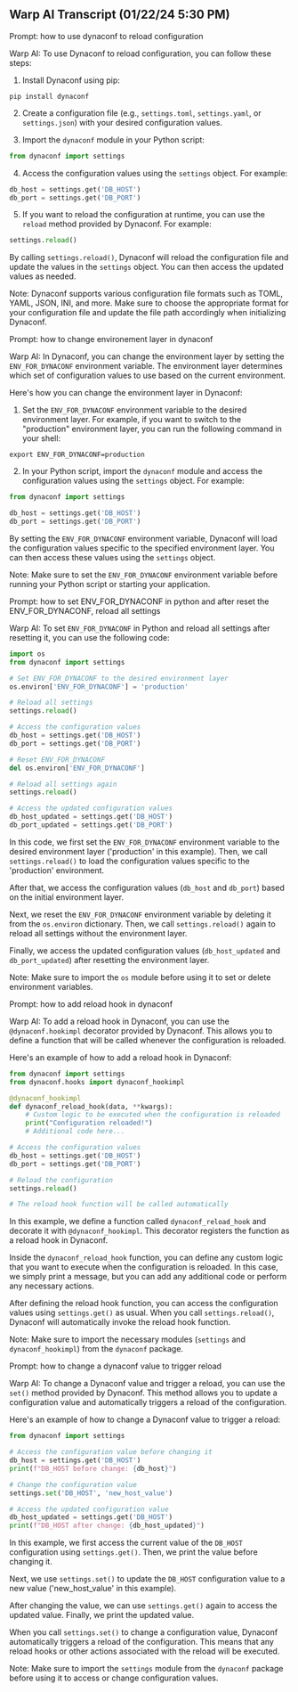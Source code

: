 ## Warp AI Transcript (01/22/24  5:30 PM)

Prompt: how to use dynaconf to reload configuration

Warp AI: To use Dynaconf to reload configuration, you can follow these steps:

1. Install Dynaconf using pip:
```shell
pip install dynaconf
```

2. Create a configuration file (e.g., `settings.toml`, `settings.yaml`, or `settings.json`) with your desired configuration values.

3. Import the `dynaconf` module in your Python script:
```python
from dynaconf import settings
```

4. Access the configuration values using the `settings` object. For example:
```python
db_host = settings.get('DB_HOST')
db_port = settings.get('DB_PORT')
```

5. If you want to reload the configuration at runtime, you can use the `reload` method provided by Dynaconf. For example:
```python
settings.reload()
```

By calling `settings.reload()`, Dynaconf will reload the configuration file and update the values in the `settings` object. You can then access the updated values as needed.

Note: Dynaconf supports various configuration file formats such as TOML, YAML, JSON, INI, and more. Make sure to choose the appropriate format for your configuration file and update the file path accordingly when initializing Dynaconf.

Prompt: how to change environement layer in dynaconf

Warp AI: In Dynaconf, you can change the environment layer by setting the `ENV_FOR_DYNACONF` environment variable. The environment layer determines which set of configuration values to use based on the current environment.

Here's how you can change the environment layer in Dynaconf:

1. Set the `ENV_FOR_DYNACONF` environment variable to the desired environment layer. For example, if you want to switch to the "production" environment layer, you can run the following command in your shell:
```shell
export ENV_FOR_DYNACONF=production
```

2. In your Python script, import the `dynaconf` module and access the configuration values using the `settings` object. For example:
```python
from dynaconf import settings

db_host = settings.get('DB_HOST')
db_port = settings.get('DB_PORT')
```

By setting the `ENV_FOR_DYNACONF` environment variable, Dynaconf will load the configuration values specific to the specified environment layer. You can then access these values using the `settings` object.

Note: Make sure to set the `ENV_FOR_DYNACONF` environment variable before running your Python script or starting your application.

Prompt: how to set ENV_FOR_DYNACONF in python and after reset the ENV_FOR_DYNACONF, reload all settings

Warp AI: To set `ENV_FOR_DYNACONF` in Python and reload all settings after resetting it, you can use the following code:

```python
import os
from dynaconf import settings

# Set ENV_FOR_DYNACONF to the desired environment layer
os.environ['ENV_FOR_DYNACONF'] = 'production'

# Reload all settings
settings.reload()

# Access the configuration values
db_host = settings.get('DB_HOST')
db_port = settings.get('DB_PORT')

# Reset ENV_FOR_DYNACONF
del os.environ['ENV_FOR_DYNACONF']

# Reload all settings again
settings.reload()

# Access the updated configuration values
db_host_updated = settings.get('DB_HOST')
db_port_updated = settings.get('DB_PORT')
```

In this code, we first set the `ENV_FOR_DYNACONF` environment variable to the desired environment layer ('production' in this example). Then, we call `settings.reload()` to load the configuration values specific to the 'production' environment.

After that, we access the configuration values (`db_host` and `db_port`) based on the initial environment layer.

Next, we reset the `ENV_FOR_DYNACONF` environment variable by deleting it from the `os.environ` dictionary. Then, we call `settings.reload()` again to reload all settings without the environment layer.

Finally, we access the updated configuration values (`db_host_updated` and `db_port_updated`) after resetting the environment layer.

Note: Make sure to import the `os` module before using it to set or delete environment variables.

Prompt: how to add reload hook in dynaconf

Warp AI: To add a reload hook in Dynaconf, you can use the `@dynaconf.hookimpl` decorator provided by Dynaconf. This allows you to define a function that will be called whenever the configuration is reloaded.

Here's an example of how to add a reload hook in Dynaconf:

```python
from dynaconf import settings
from dynaconf.hooks import dynaconf_hookimpl

@dynaconf_hookimpl
def dynaconf_reload_hook(data, **kwargs):
    # Custom logic to be executed when the configuration is reloaded
    print("Configuration reloaded!")
    # Additional code here...

# Access the configuration values
db_host = settings.get('DB_HOST')
db_port = settings.get('DB_PORT')

# Reload the configuration
settings.reload()

# The reload hook function will be called automatically
```

In this example, we define a function called `dynaconf_reload_hook` and decorate it with `@dynaconf_hookimpl`. This decorator registers the function as a reload hook in Dynaconf.

Inside the `dynaconf_reload_hook` function, you can define any custom logic that you want to execute when the configuration is reloaded. In this case, we simply print a message, but you can add any additional code or perform any necessary actions.

After defining the reload hook function, you can access the configuration values using `settings.get()` as usual. When you call `settings.reload()`, Dynaconf will automatically invoke the reload hook function.

Note: Make sure to import the necessary modules (`settings` and `dynaconf_hookimpl`) from the `dynaconf` package.

Prompt: how to change a dynaconf value to trigger reload

Warp AI: To change a Dynaconf value and trigger a reload, you can use the `set()` method provided by Dynaconf. This method allows you to update a configuration value and automatically triggers a reload of the configuration.

Here's an example of how to change a Dynaconf value to trigger a reload:

```python
from dynaconf import settings

# Access the configuration value before changing it
db_host = settings.get('DB_HOST')
print(f"DB_HOST before change: {db_host}")

# Change the configuration value
settings.set('DB_HOST', 'new_host_value')

# Access the updated configuration value
db_host_updated = settings.get('DB_HOST')
print(f"DB_HOST after change: {db_host_updated}")
```

In this example, we first access the current value of the `DB_HOST` configuration using `settings.get()`. Then, we print the value before changing it.

Next, we use `settings.set()` to update the `DB_HOST` configuration value to a new value ('new_host_value' in this example).

After changing the value, we can use `settings.get()` again to access the updated value. Finally, we print the updated value.

When you call `settings.set()` to change a configuration value, Dynaconf automatically triggers a reload of the configuration. This means that any reload hooks or other actions associated with the reload will be executed.

Note: Make sure to import the `settings` module from the `dynaconf` package before using it to access or change configuration values.